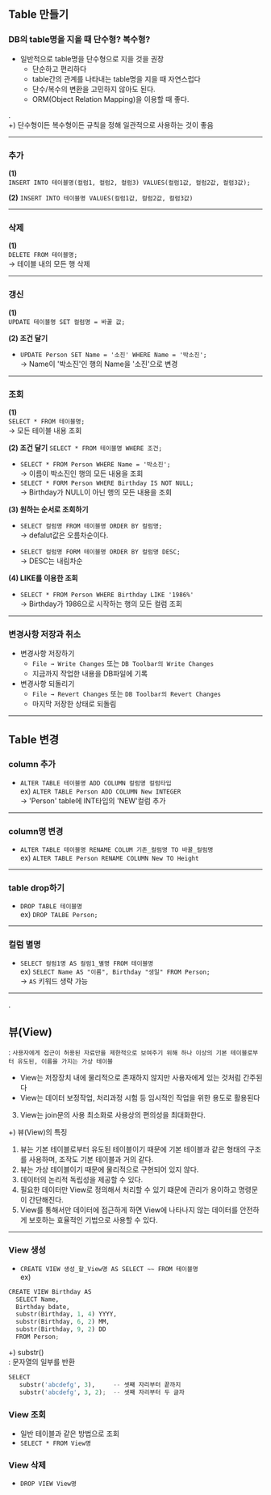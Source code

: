 ## Table 만들기
### DB의 table명을 지을 때 단수형? 복수형?
* 일반적으로 table명을 단수형으로 지을 것을 권장
  - 단순하고 편리하다
  - table간의 관계를 나타내는 table명을 지을 때 자연스럽다
  - 단수/복수의 변환을 고민하지 않아도 된다.
  - ORM(Object Relation Mapping)을 이용할 때 좋다.  

.  
+) 단수형이든 복수형이든 규칙을 정해 일관적으로 사용하는 것이 좋음 

------------------------------------------------------  
### 추가
**(1)**     
`INSERT INTO 테이블명(컬럼1, 컬럼2, 컬럼3)
VALUES(컬럼1값, 컬럼2값, 컬럼3값);`

**(2)**
`INSERT INTO 테이블명 VALUES(컬럼1값, 컬럼2값, 컬럼3값)`  

------------------------------------------------------  
### 삭제
**(1)**  
`DELETE FROM 테이블명;`  
→ 테이블 내의 모든 행 삭제

------------------------------------------------------  
### 갱신
**(1)**  
`UPDATE 테이블명 SET 컬럼명 = 바꿀 값;`

**(2) 조건 달기**
* `UPDATE Person SET Name = '소진' WHERE Name = '박소진';`  
  → Name이 '박소진'인 행의 Name을 '소진'으로 변경

------------------------------------------------------  
### 조회
**(1)**  
`SELECT * FROM 테이블명;`  
→ 모든 테이블 내용 조회

**(2) 조건 달기**
`SELECT * FROM 테이블명 WHERE 조건;`     
* `SELECT * FROM Person WHERE Name = '박소진';`   
  → 이름이 박소진인 행의 모든 내용을 조회
* `SELECT * FORM Person WHERE Birthday IS NOT NULL;`  
  → Birthday가 NULL이 아닌 행의 모든 내용을 조회

**(3) 원하는 순서로 조회하기**
* `SELECT 컬럼명 FROM 테이블명 ORDER BY 컬럼명;`  
  →  defalut값은 오름차순이다.     
   
* `SELECT 컬럼명 FORM 테이블명 ORDER BY 컬럼명 DESC;`  
  → DESC는 내림차순

**(4) LIKE를 이용한 조회**
* `SELECT * FROM Person WHERE Birthday LIKE '1986%'`  
  → Birthday가 1986으로 시작하는 행의 모든 컬럼 조회

------------------------------------------------------  
### 변경사항 저장과 취소
* 변경사항 저장하기
  - `File → Write Changes` 또는 `DB Toolbar의 Write Changes`
  - 지금까지 작업한 내용을 DB파일에 기록
* 변경사항 되돌리기
  - `File → Revert Changes` 또는 `DB Toolbar의 Revert Changes`
  - 마지막 저장한 상태로 되돌림

------------------------------------------------------

## Table 변경
### column 추가
* `ALTER TABLE 테이블명 ADD COLUMN 컬럼명 컬럼타입`  
  ex) `ALTER TABLE Person ADD COLUMN New INTEGER`  
  → 'Person' table에 INT타입의 'NEW'컬럼 추가

--------------------------------------------  
### column명 변경
* `ALTER TABLE 테이블명 RENAME COLUM 기존_컬럼명 TO 바꿀_컬럼명`  
  ex) `ALTER TABLE Person RENAME COLUMN New TO Height`  

--------------------------------------------  
### table drop하기
* `DROP TABLE 테이블명`  
ex) `DROP TALBE Person;`

--------------------------------------------  
### 컬럼 별명
* `SELECT 컬럼1명 AS 컬럼1_별명 FROM 테이블명`  
  ex) `SELECT Name AS "이름", Birthday "생일" FROM Person;`  
  → `AS` 키워드 생략 가능
--------------------------------------------  
.  
## 뷰(View)
: `사용자에게 접근이 허용된 자료만을 제한적으로 보여주기 위해 하나 이상의 기본 테이블로부터 유도된, 이름을 가지는 가상 테이블` 
- View는 저장장치 내에 물리적으로 존재하지 않지만 사용자에게 있는 것처럼 간주된다
- View는 데이터 보정작업, 처리과정 시험 등 임시적인 작업을 위한 용도로 활용된다
3. View는 join문의 사용 최소화로 사용상의 편의성을 최대화한다.

+) 뷰(View)의 특징  
1. 뷰는 기본 테이블로부터 유도된 테이블이기 때문에 기본 테이블과 같은 형태의 구조를 사용하며, 조작도 기본 테이블과 거의 같다.
2. 뷰는 가상 테이블이기 때문에 물리적으로 구현되어 있지 않다.
3. 데이터의 논리적 독립성을 제공할 수 있다.
4. 필요한 데이터만 View로 정의해서 처리할 수 있기 떄문에 관리가 용이하고 명령문이 간단해진다.
5. View를 통해서만 데이터에 접근하게 하면 View에 나타나지 않는 데이터를 안전하게 보호하는 효율적인 기법으로 사용할 수 있다.

--------------------------------------------  
### View 생성
* `CREATE VIEW 생성_할_View명 AS SELECT ~~ FROM 테이블명`   
ex)
```python
CREATE VIEW Birthday AS 
  SELECT Name, 
  Birthday bdate,
  substr(Birthday, 1, 4) YYYY,
  substr(Birthday, 6, 2) MM,
  substr(Birthday, 9, 2) DD
  FROM Person;
```

+) substr()  
: 문자열의 일부를 반환
```python
SELECT
   substr('abcdefg', 3),     -- 셋째 자리부터 끝까지
   substr('abcdefg', 3, 2);  -- 셋째 자리부터 두 글자
```

### View 조회
- 일반 테이블과 같은 방법으로 조회
- `SELECT * FROM View명`

### View 삭제
- `DROP VIEW View명`